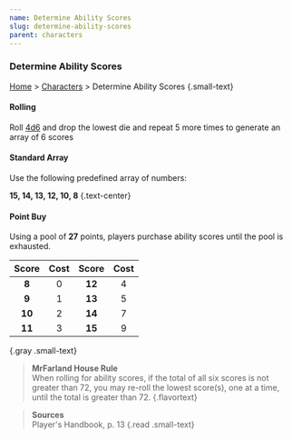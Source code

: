 ```yaml
---
name: Determine Ability Scores
slug: determine-ability-scores
parent: characters
---
```

### Determine Ability Scores
[Home](dm-operations-center) > [Characters](character-menu) > Determine Ability Scores {.small-text}

#### Rolling
Roll [4d6](/roll/4d6) and drop the lowest die and repeat 5 more times to generate an array of 6 scores

#### Standard Array
Use the following predefined array of numbers: 

**15, 14, 13, 12, 10, 8** {.text-center}

#### Point Buy
Using a pool of **27** points, players purchase ability scores until the pool is exhausted.

| Score   | Cost   | Score   | Cost   |
| :-----: | :----: | :-----: | :----: |
|  **8**  |   0    | **12**  |   4    |
|  **9**  |   1    | **13**  |   5    |
| **10**  |   2    | **14**  |   7    |
| **11**  |   3    | **15**  |   9    |
{.gray .small-text}

> **MrFarland House Rule**<br/>
> When rolling for ability scores, if the total of all six scores is not greater than 72, you may re-roll the lowest score(s), one at a time, until the total is greater than 72.
{.flavortext}

> **Sources** <br/>
> Player's Handbook, p. 13
{.read .small-text}
